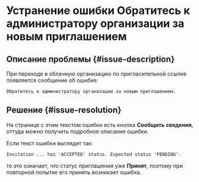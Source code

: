 # Устранение ошибки Обратитесь к администратору организации за новым приглашением


## Описание проблемы {#issue-description}

При переходе в облачную организацию по пригласительной ссылке появляется сообщение об ошибке:
```
Обратитесь к администратору организации за новым приглашением.
```

## Решение {#issue-resolution}

На странице с этим текстом ошибки есть кнопка **Сообщить сведения**, оттуда можно получить подробное описание ошибки.

Если текст ошибки выглядит так:

```text
Invitation ... has 'ACCEPTED' status. Expected status 'PENDING'.
```
то это означает, что статус приглашения уже **Принят**, поэтому при повторной попытке его принять возникает ошибка.